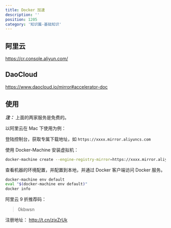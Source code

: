 ```yaml
---
title: Docker 加速
description: ''
position: 1205
category: '知识篇-基础知识'
---
```


## 阿里云

<https://cr.console.aliyun.com/>

## DaoCloud

<https://www.daocloud.io/mirror#accelerator-doc>

## 使用

**_注：_** 上面的两家服务是免费的。

以阿里云在 Mac 下使用为例：

登陆控制台，获取专属下载地址，如 `https://xxxx.mirror.aliyuncs.com`

使用 Docker-Machine 安装虚拟机：

```bash
docker-machine create --engine-registry-mirror=https://xxxx.mirror.aliyuncs.com -d virtualbox default
```

查看机器的环境配置，并配置到本地，并通过 Docker 客户端访问 Docker 服务。

```bash
docker-machine env default
eval "$(docker-machine env default)"
docker info
```

阿里云 9 折推荐码：

> 0kbwsn

注册地址： <http://t.cn/zjxZrUk>

<adsbygoogle></adsbygoogle>
